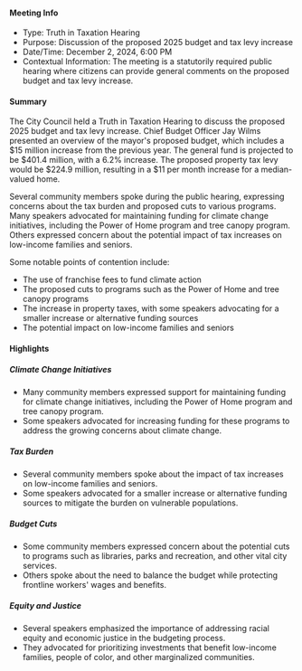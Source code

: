 ---
---

#### Meeting Info
- Type: Truth in Taxation Hearing
- Purpose: Discussion of the proposed 2025 budget and tax levy increase
- Date/Time: December 2, 2024, 6:00 PM
- Contextual Information: The meeting is a statutorily required public hearing where citizens can provide general comments on the proposed budget and tax levy increase.

#### Summary

The City Council held a Truth in Taxation Hearing to discuss the proposed 2025 budget and tax levy increase. Chief Budget Officer Jay Wilms presented an overview of the mayor's proposed budget, which includes a $15 million increase from the previous year. The general fund is projected to be $401.4 million, with a 6.2% increase. The proposed property tax levy would be $224.9 million, resulting in a $11 per month increase for a median-valued home.

Several community members spoke during the public hearing, expressing concerns about the tax burden and proposed cuts to various programs. Many speakers advocated for maintaining funding for climate change initiatives, including the Power of Home program and tree canopy program. Others expressed concern about the potential impact of tax increases on low-income families and seniors.

Some notable points of contention include:

* The use of franchise fees to fund climate action
* The proposed cuts to programs such as the Power of Home and tree canopy programs
* The increase in property taxes, with some speakers advocating for a smaller increase or alternative funding sources
* The potential impact on low-income families and seniors

#### Highlights

##### Climate Change Initiatives
- Many community members expressed support for maintaining funding for climate change initiatives, including the Power of Home program and tree canopy program.
- Some speakers advocated for increasing funding for these programs to address the growing concerns about climate change.

##### Tax Burden
- Several community members spoke about the impact of tax increases on low-income families and seniors.
- Some speakers advocated for a smaller increase or alternative funding sources to mitigate the burden on vulnerable populations.

##### Budget Cuts
- Some community members expressed concern about the potential cuts to programs such as libraries, parks and recreation, and other vital city services.
- Others spoke about the need to balance the budget while protecting frontline workers' wages and benefits.

##### Equity and Justice
- Several speakers emphasized the importance of addressing racial equity and economic justice in the budgeting process.
- They advocated for prioritizing investments that benefit low-income families, people of color, and other marginalized communities.

